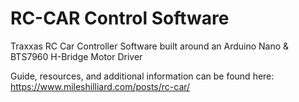 # RC-CAR Control Software
Traxxas RC Car Controller Software built around an Arduino Nano & BTS7960 H-Bridge Motor Driver

Guide, resources, and additional information can be found here: <a href="https://www.mileshilliard.com/posts/rc-car/">https://www.mileshilliard.com/posts/rc-car/</a>
